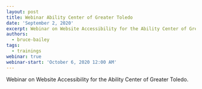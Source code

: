 ```yaml
---
layout: post
title: Webinar Ability Center of Greater Toledo
date: 'September 2, 2020'
excerpt: Webinar on Website Accessibility for the Ability Center of Greater Toledo
authors:
  - bruce-bailey
tags:
  - trainings
webinar: true
webinar-start: 'October 6, 2020 12:00 AM'
---
```

Webinar on Website Accessibility for the Ability Center of Greater Toledo.
